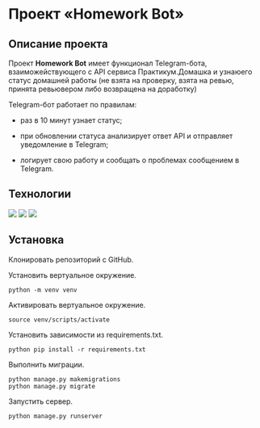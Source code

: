 # Проект «Homework Bot»
## Описание проекта
Проект **Homework Bot** имеет функционал Telegram-бота, взаиможействующего с API сервиса Практикум.Домашка и узнаюего статус домашней работы (не взята на проверку, взята на ревью, принята ревьювером либо возвращена на доработку)

Telegram-бот работает по правилам:

- раз в 10 минут узнает статус;

- при обновлении статуса анализирует ответ API и отправляет уведомление в Telegram;

- логирует свою работу и сообщать о проблемах сообщением в Telegram.

## Технологии
<img src="https://img.shields.io/badge/Python-FFD43B?style=for-the-badge&logo=python&logoColor=blue" />
<img src="https://img.shields.io/badge/Django-092E20?style=for-the-badge&logo=django&logoColor=green" />
<img src="https://img.shields.io/badge/django%20rest-ff1709?style=for-the-badge&logo=django&logoColor=white" />

## Установка

Клонировать репозиторий с GitHub.

Установить вертуальное окружение.
```
python -m venv venv
```

Активировать вертуальное окружение.
```
source venv/scripts/activate
```

Установить зависимости из requirements.txt.
```
python pip install -r requirements.txt
```

Выполнить миграции.
```
python manage.py makemigrations
python manage.py migrate
```

Запустить сервер.
```
python manage.py runserver
```
